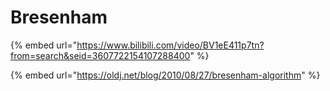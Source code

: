 # Bresenham

{% embed url="https://www.bilibili.com/video/BV1eE411p7tn?from=search&seid=3607722154107288400" %}

{% embed url="https://oldj.net/blog/2010/08/27/bresenham-algorithm" %}




